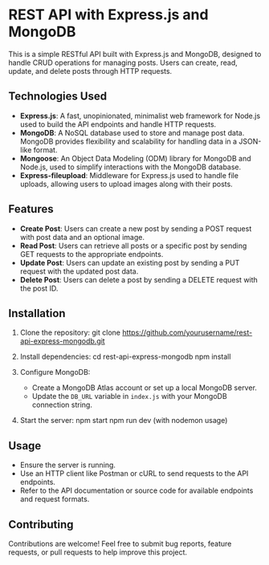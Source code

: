 # REST API with Express.js and MongoDB

This is a simple RESTful API built with Express.js and MongoDB, designed to handle CRUD operations for managing posts. Users can create, read, update, and delete posts through HTTP requests.

## Technologies Used

- **Express.js**: A fast, unopinionated, minimalist web framework for Node.js used to build the API endpoints and handle HTTP requests.
- **MongoDB**: A NoSQL database used to store and manage post data. MongoDB provides flexibility and scalability for handling data in a JSON-like format.
- **Mongoose**: An Object Data Modeling (ODM) library for MongoDB and Node.js, used to simplify interactions with the MongoDB database.
- **Express-fileupload**: Middleware for Express.js used to handle file uploads, allowing users to upload images along with their posts.

## Features

- **Create Post**: Users can create a new post by sending a POST request with post data and an optional image.
- **Read Post**: Users can retrieve all posts or a specific post by sending GET requests to the appropriate endpoints.
- **Update Post**: Users can update an existing post by sending a PUT request with the updated post data.
- **Delete Post**: Users can delete a post by sending a DELETE request with the post ID.

## Installation

1. Clone the repository:
   git clone https://github.com/yourusername/rest-api-express-mongodb.git
   
2. Install dependencies:
   cd rest-api-express-mongodb
   npm install
   
3. Configure MongoDB:
   - Create a MongoDB Atlas account or set up a local MongoDB server.
   - Update the `DB_URL` variable in `index.js` with your MongoDB connection string.

4. Start the server:
   npm start
   npm run dev (with nodemon usage)

## Usage

- Ensure the server is running.
- Use an HTTP client like Postman or cURL to send requests to the API endpoints.
- Refer to the API documentation or source code for available endpoints and request formats.

## Contributing

Contributions are welcome! Feel free to submit bug reports, feature requests, or pull requests to help improve this project.

